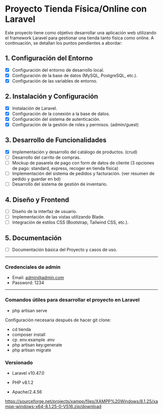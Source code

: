 # Proyecto Tienda Física/Online con Laravel

Este proyecto tiene como objetivo desarrollar una aplicación web utilizando el framework Laravel para gestionar una tienda tanto física como online. A continuación, se detallan los puntos pendientes a abordar:

## 1. Configuración del Entorno

- [x] Configuración del entorno de desarrollo local.
- [x] Configuración de la base de datos (MySQL, PostgreSQL, etc.).
- [x] Configuración de las variables de entorno.

## 2. Instalación y Configuración

- [x] Instalación de Laravel.
- [x] Configuración de la conexión a la base de datos.
- [x] Configuración del sistema de autenticación.
- [x] Configuración de la gestión de roles y permisos. (admin/guest)

## 3. Desarrollo de Funcionalidades

- [x] Implementación y desarrollo del catálogo de productos. (crud)
- [ ] Desarrollo del carrito de compras.
- [ ] Mockup de pasarela de pago con form de datos de cliente (3 opciones de pago: standard, express, recoger en tienda física)
- [ ] Implementación del sistema de pedidos y facturación. (ver resumen de pedido y guardar en bd)
- [ ] Desarrollo del sistema de gestión de inventario.

## 4. Diseño y Frontend

- [ ] Diseño de la interfaz de usuario.
- [ ] Implementación de las vistas utilizando Blade.
- [ ] Integración de estilos CSS (Bootstrap, Tailwind CSS, etc.).

## 5. Documentación

- [ ] Documentación básica del Proyecto y casos de uso.

---

### Credenciales de admin

- Email: admin@admin.com
- Password: 1234

---

### Comandos útiles para desarrollar el proyecto en Laravel

- php artisan serve

Configuración necesaria después de hacer git clone:

  - cd tienda
  - composer install
  - cp .env.example .env
  - php artisan key:generate
  - php artisan migrate

### Versionado

- Laravel v10.47.0
  
- PHP v8.1.2
- Apache/2.4.56

https://sourceforge.net/projects/xampp/files/XAMPP%20Windows/8.1.25/xampp-windows-x64-8.1.25-0-VS16.zip/download
